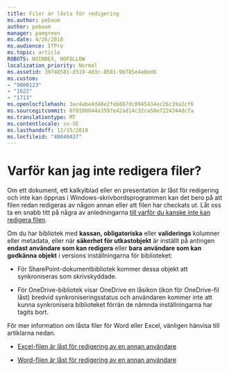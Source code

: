 ```yaml
---
title: Filer är låsta för redigering
ms.author: pebaum
author: pebaum
manager: pamgreen
ms.date: 4/26/2018
ms.audience: ITPro
ms.topic: article
ROBOTS: NOINDEX, NOFOLLOW
localization_priority: Normal
ms.assetid: 39748581-d319-403c-8501-9b785e4a0ed8
ms.custom:
- "9000123"
- "1622"
- "1713"
ms.openlocfilehash: 3ac4abe4d48e2feb887dc0945434ec26c19a2cf6
ms.sourcegitcommit: 0f0186044a3597e42ad14c32ca58e7224344dcfa
ms.translationtype: MT
ms.contentlocale: sv-SE
ms.lasthandoff: 12/15/2019
ms.locfileid: "40049427"
---
```

# <a name="why-cant-i-edit-files"></a>Varför kan jag inte redigera filer?

Om ett dokument, ett kalkylblad eller en presentation är låst för redigering och inte kan öppnas i Windows-skrivbordsprogrammen kan det bero på att filen redan redigeras av någon annan eller att filen har checkats ut. Låt oss ta en snabb titt på några av anledningarna [till varför du kanske inte kan redigera filen](https://support.office.com/article/why-can-t-i-edit-this-file-97315f48-aa5e-49d3-a4ae-a14b73daf87b).

Om du har bibliotek med **kassan, obligatoriska** eller **validerings** kolumner eller metadata, eller när **säkerhet för utkastobjekt** är inställt på antingen **endast användare som kan redigera** eller **bara användare som kan godkänna objekt** i versions inställningarna för biblioteket:

- För SharePoint-dokumentbibliotek kommer dessa objekt att synkroniseras som skrivskyddade.

- För OneDrive-bibliotek visar OneDrive en låsikon (ikon för OneDrive-fil låst) bredvid synkroniseringsstatus och användaren kommer inte att kunna synkronisera biblioteket förrän de nämnda inställningarna har tagits bort. 

För mer information om låsta filer för Word eller Excel, vänligen hänvisa till artiklarna nedan.

- [Excel-filen är låst för redigering av en annan användare](https://support.office.com/article/Excel-file-is-locked-for-editing-by-another-user-6fa93887-2c2c-45f0-abcc-31b04aed68b3)

- [Word-filen är låst för redigering av en annan användare](https://support.microsoft.com/help/313472/the-document-is-locked-for-editing-by-another-user-error-message-when)

